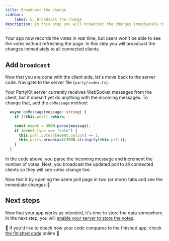```yaml
---
title: Broadcast the change
sidebar:
    label: 5. Broadcast the change
description: In this step you will broadcast the changes immediately to all connected clients
---
```


Your app now records the votes in real time, but users won't be able to see the votes without refreshing the page. In this step you will broadcast the changes immediately to all connected clients.

## Add `broadcast`

Now that you are done with the client side, let's move back to the server code. Navigate to the server file (`party/index.ts`).

Your PartyKit server currently receives WebSocket messages from the client, but it doesn't yet do anything with the incoming messages. To change that, add the `onMessage` method:

```ts
  async onMessage(message: string) {
    if (!this.poll) return;

    const event = JSON.parse(message);
    if (event.type === "vote") {
      this.poll.votes![event.option] += 1;
      this.party.broadcast(JSON.stringify(this.poll));
    }
  }
```

In the code above, you parse the incoming message and increment the number of votes. Next, you broadcast the updated poll to all connected clients so they will see votes change live.

Now test it by opening the same poll page in two (or more) tabs and see the immediate changes 🥳

## Next steps

Now that your app works as intended, it's time to store the data somewhere. In the next step, you will [enable your server to store the votes](/tutorials/add-partykit-to-a-nextjs-app/6-add-storage).

🎈 If you'd like to check how your code compares to the finished app, check <a href="https://github.com/partykit/partypoll/blob/main/party/index.ts#L26-L35" target="_blank" rel="noopener noreferrer">the finished code</a> online 🎈
